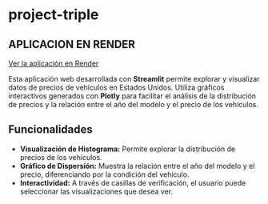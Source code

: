 # project-triple

## APLICACION EN RENDER 
[Ver la aplicación en Render](https://project-vehicles-3rb0.onrender.com)

Esta aplicación web desarrollada con **Streamlit** permite explorar y visualizar datos de precios de vehículos en Estados Unidos. Utiliza gráficos interactivos generados con **Plotly** para facilitar el análisis de la distribución de precios y la relación entre el año del modelo y el precio de los vehículos.

## Funcionalidades

- **Visualización de Histograma:** Permite explorar la distribución de precios de los vehículos.
- **Gráfico de Dispersión:** Muestra la relación entre el año del modelo y el precio, diferenciando por la condición del vehículo.
- **Interactividad:** A través de casillas de verificación, el usuario puede seleccionar las visualizaciones que desea ver.